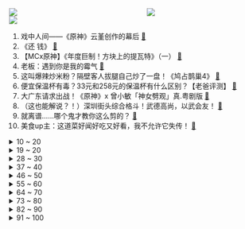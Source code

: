 <div >
	<a style="float:left;width:55%;" href = "https://github.com/anuraghazra/github-readme-stats">
	 <img src = "https://github-readme-stats.vercel.app/api?username=iuuuuuaena&theme=buefy&show_icons=true"/>
	</a>
	<a  style="float:right;width:45%" href = "https://github.com/anuraghazra/github-readme-stats">
	 <img  src="https://github-readme-stats.vercel.app/api/top-langs/?username=anuraghazra&layout=compact"/>
	</a>
	</div>

[![](https://img.shields.io/badge/jxd-@jxdgogogo.xyz-yellowgreen.svg)](https://www.jxdgogogo.xyz)<br>
1. 戏中人间——《原神》云堇创作的幕后 [:link:](//www.bilibili.com/video/BV1xL411c7wn) <br>
2. 《还 钱》 [:link:](//www.bilibili.com/video/BV1Lb4y1H7u2) <br>
3. 【MCx原神】《年度巨制！方块上的提瓦特》（一） [:link:](//www.bilibili.com/video/BV1TS4y1f7av) <br>
4. 老板：遇到你是我的霉气 [:link:](//www.bilibili.com/video/BV1CL4y1b76Y) <br>
5. 这叫爆辣炒米粉？隔壁客人拔腿自己炒了一盘！《鸠占鹊巢4》 [:link:](//www.bilibili.com/video/BV1CS4y1j7Qi) <br>
6. 便宜保温杯有毒？33元和258元的保温杯有什么区别？【老爸评测】 [:link:](//www.bilibili.com/video/BV1xR4y1M7mu) <br>
7. 大广东请求出战！《原神》x 曾小敏「神女劈观」真.粤剧版 [:link:](//www.bilibili.com/video/BV1RF411v7Hp) <br>
8. （这也能解说？！）深圳街头综合格斗！武德高尚，以武会友！ [:link:](//www.bilibili.com/video/BV1VS4y1f7iG) <br>
9. 就离谱……哪个鬼才教你这么剪的？ [:link:](//www.bilibili.com/video/BV1tZ4y1S7xH) <br>
10. 美食up主：这道菜好闻好吃又好看，我不允许它失传！ [:link:](//www.bilibili.com/video/BV1eY411h7kq) <br>
<details>
<summary>10 ~ 20</summary>

11. 假如员工都比老板有钱 [:link:](//www.bilibili.com/video/BV15m4y1D7R8) <br>
12. 疲 [:link:](//www.bilibili.com/video/BV1ZF411v7Nz) <br>
13. 【散人】国产民俗恐怖《纸嫁衣3》 终须还了鸳鸯债（完结共5P） [:link:](//www.bilibili.com/video/BV1AS4y1j7o9) <br>
14. 谁要去德国总理府摘旗？【硬核狠人23】 [:link:](//www.bilibili.com/video/BV1G44y1L7JB) <br>
15. 一分钟变黑客，过年装X必备humble bundle！ [:link:](//www.bilibili.com/video/BV1NL411572B) <br>
16. 筹备600天，我们拍了全网最还原「Saber」 Cosplay [:link:](//www.bilibili.com/video/BV1qL411c7CS) <br>
17. 全网最强探店！扫黄现场惊现报警器！ [:link:](//www.bilibili.com/video/BV1w3411Y7Gi) <br>
18. 刚！目光所至，皆为华夏！ [:link:](//www.bilibili.com/video/BV1Ea411B7bC) <br>
19. 我的室友是Taylor Swift？ [:link:](//www.bilibili.com/video/BV1ku41127i1) <br>
</details>
<details>
<summary>19 ~ 20</summary>

20. 《 江 湖 显 饿 》 [:link:](//www.bilibili.com/video/BV1Wu41127nj) <br>
21. 这球开了个寂寞，丁俊晖都学不来 [:link:](//www.bilibili.com/video/BV1Eu411277K) <br>
22. 2021年我做的车 2022年像实用性出发 [:link:](//www.bilibili.com/video/BV1yY41187jW) <br>
23. 《奇怪的客人》 [:link:](//www.bilibili.com/video/BV16u41127xC) <br>
24. 龙 虾 天 花 板 [:link:](//www.bilibili.com/video/BV1bT4y1m7M3) <br>
25. 别墅长得比树快！济南数千栋别墅野蛮霸占保护区 [:link:](//www.bilibili.com/video/BV1pm4y1U7u9) <br>
26. 不给韩国人任何的机会！武大靖干干净净霸气夺冠，裁判再不公平也没辙了！ [:link:](//www.bilibili.com/video/BV1644y1j7ZJ) <br>
27. 客户看了都说好！【C4快乐阴人流#26】 [:link:](//www.bilibili.com/video/BV1zS4y1j7XY) <br>
28. “谁说污泥满身的不算食物” [:link:](//www.bilibili.com/video/BV1p44y1578P) <br>
</details>
<details>
<summary>28 ~ 30</summary>

29. 664个模组 死亡黄昏生存 EP1 [:link:](//www.bilibili.com/video/BV1XS4y1j74r) <br>
30. 【原神】八重酱：啊对对对 [:link:](//www.bilibili.com/video/BV1VR4y1g7KQ) <br>
31. 《崩坏3》动画短片「阿波卡利斯如是说」先行预告 [:link:](//www.bilibili.com/video/BV1uL4y1b7qo) <br>
32. 印度街头秘制小汉堡，干净又卫生！ [:link:](//www.bilibili.com/video/BV1sF411v7Ro) <br>
33. 《明日方舟》SideStory「将进酒」活动宣传PV [:link:](//www.bilibili.com/video/BV1mm4y1D7JJ) <br>
34. 开播三天火遍全网，全体网友疯狂脑暴！详解国产剧《开端》第一期 [:link:](//www.bilibili.com/video/BV1y34y1B7q9) <br>
35. 史上最弱？史上最乐！2022年一月新番吐槽 [:link:](//www.bilibili.com/video/BV1kq4y1A7C4) <br>
36. 想拥有这样一张嘴 [:link:](//www.bilibili.com/video/BV1bL4y147GG) <br>
37. 个人单曲《Sweet Counter》完整版MV [:link:](//www.bilibili.com/video/BV17b4y1J7ed) <br>
</details>
<details>
<summary>37 ~ 40</summary>

38. 惊喜的源头是母爱——妈妈为女儿打造“小黄鸭主题”卧室 [:link:](//www.bilibili.com/video/BV1W3411a7ck) <br>
39. 留下来的花，有百般开法【Inmost】 [:link:](//www.bilibili.com/video/BV1sZ4y1f7TC) <br>
40. 干净又卫生！在游戏中做菜【木筏求生#7】 [:link:](//www.bilibili.com/video/BV1MS4y177Fq) <br>
41. 2022明日方舟新春会「流光启明」庆典宣传PV [:link:](//www.bilibili.com/video/BV1gT4y117Dv) <br>
42. 【罗翔】网络赌博比线下赌博危害更大？输钱的赌客是不是被害人？ [:link:](//www.bilibili.com/video/BV1xr4y1v7HN) <br>
43. 【泠鸢翻唱】神女劈观- 差点废稿，应该还行！ [:link:](//www.bilibili.com/video/BV1mu41127PD) <br>
44. POV:身高2米16的人是怎么生活的？ 第一人称视角沉浸式体验 [:link:](//www.bilibili.com/video/BV12b4y1H7Dv) <br>
45. 是不是觉得和理发师沟通很困难？给你们看看理发师眼里的客人… [:link:](//www.bilibili.com/video/BV1M44y1L7Ma) <br>
46. 【原神】神女劈观上新闻，有大伟哥和杨扬采访 [:link:](//www.bilibili.com/video/BV15b4y1J7ce) <br>
</details>
<details>
<summary>46 ~ 50</summary>

47. 这是什么兼职啊啊啊啊啊啊 [:link:](//www.bilibili.com/video/BV1Cq4y1k7zt) <br>
48. 难吃到给小文哥打电话！号称排名第一海鲜火锅，胖猩猩吃到自我怀疑【凭啥这么贵ep36-高兴一锅】 [:link:](//www.bilibili.com/video/BV1m3411a7ES) <br>
49. 冬泳怪鸽狂搂家常菜，祝您潇洒又代派！加油！奥利给！哈哈哈哈哈 [:link:](//www.bilibili.com/video/BV1QY41187FG) <br>
50. 【杨千嬅 × 错位时空】开口跪！天后深情演绎，百人合唱泪目现场！ [:link:](//www.bilibili.com/video/BV1MR4y1g7jp) <br>
51. 纽约警察：新型测谎仪，撒谎会响噢（上膛 [:link:](//www.bilibili.com/video/BV1Dr4y1v74f) <br>
52. 领导教你如何花公司的钱 [:link:](//www.bilibili.com/video/BV11S4y1j7GV) <br>
53. 黄金风味的黄金饼和黄金奶 [:link:](//www.bilibili.com/video/BV1WT4y117cb) <br>
54. 为什么不能是abcdefghI Love U [:link:](//www.bilibili.com/video/BV1sR4y1M7nk) <br>
55. 不装了，我摊牌了，我就是仙王！ [:link:](//www.bilibili.com/video/BV1Su41127Pz) <br>
</details>
<details>
<summary>55 ~ 60</summary>

56. 《未定事件簿》「飞雪落红尘」活动PV：山河千里雪，红尘一粟间 [:link:](//www.bilibili.com/video/BV1VY411h7BK) <br>
57. 就离谱......哪个鬼才教你这么剪的？ [:link:](//www.bilibili.com/video/BV17T4y117xS) <br>
58. 【时代少年团】广告拍摄花絮 [:link:](//www.bilibili.com/video/BV1kL411c7kH) <br>
59. 云堇任务显示旅行者竟然是渣男！【原神二次元梗03】 [:link:](//www.bilibili.com/video/BV1RT4y11729) <br>
60. 十五秒高能预警！孤勇者吉他指弹改编。 [:link:](//www.bilibili.com/video/BV1cL411c7Po) <br>
61. 内心孤独的人才会喜欢这种氛围吧 [:link:](//www.bilibili.com/video/BV1Uu411U7cT) <br>
62. 关 于 修 建 天 庭 凌 霄 宝 殿 二 期 工 程 这 件 事 [:link:](//www.bilibili.com/video/BV1fb4y1n79B) <br>
63. 就喜欢老爸和老弟从骨子里散发的自信 [:link:](//www.bilibili.com/video/BV1aa411B7sG) <br>
64. 求求参考作业的时候动动脑子吧！！！ [:link:](//www.bilibili.com/video/BV1BY41187Cz) <br>
</details>
<details>
<summary>64 ~ 70</summary>

65. 他们究竟是在竞技还是在斗法？！韩 服 王 者 就 这？#97 [:link:](//www.bilibili.com/video/BV14R4y1M7t7) <br>
66. 【开端|海底】当他递出卫生巾时我直接泪崩/世间苦痛万般，唯有人心温暖如火 [:link:](//www.bilibili.com/video/BV1fS4y1Z74K) <br>
67. 77岁爷爷穿汉服到故宫 [:link:](//www.bilibili.com/video/BV1pa41167cS) <br>
68. 【点亮渊下宫Ⅱ】黎明！一腔孤勇 [:link:](//www.bilibili.com/video/BV1vm4y1D7Vn) <br>
69. 贴地飞行器，一旦被抱住基本就来不及了 [:link:](//www.bilibili.com/video/BV1DF411v7Pe) <br>
70. 《宝  可  喵 的神奇料理》 [:link:](//www.bilibili.com/video/BV1Q44y157vT) <br>
71. 【法国街头｜古筝 孤勇者】谁说站在光里的才算英雄 [:link:](//www.bilibili.com/video/BV1iZ4y1f7g6) <br>
72. “英雄沦为路人眼里的疯子，他不再回头，等待下一次循环。” 【开端】 [:link:](//www.bilibili.com/video/BV1pa411q7vX) <br>
73. 人 间 喜 剧 [:link:](//www.bilibili.com/video/BV1D34y1z7AT) <br>
</details>
<details>
<summary>73 ~ 80</summary>

74. 《全是爱》日语版 [:link:](//www.bilibili.com/video/BV1cP4y1J7dQ) <br>
75. 失眠速进！如何在2分钟内睡成死猪？【知心一分钟】 [:link:](//www.bilibili.com/video/BV1hT4y1m7Pi) <br>
76. 不想接电话！ [:link:](//www.bilibili.com/video/BV1KL4y1b7eJ) <br>
77. 【猛男版】Phut Hon 大摆锤不是只有妹子能跳！ [:link:](//www.bilibili.com/video/BV1jb4y1H7Fp) <br>
78. 维修了三次的mateX2，荣哥会翻车吗？ [:link:](//www.bilibili.com/video/BV19T4y117EY) <br>
79. 翻出25年前的录像带，我以前居然长这样？ [:link:](//www.bilibili.com/video/BV1xa411B7Qo) <br>
80. 这还是我看的央视新闻吗 ？ ？ ？ [:link:](//www.bilibili.com/video/BV15m4y1D7w9) <br>
81. 我的妈妈是个老甲方 [:link:](//www.bilibili.com/video/BV1Gr4y1i7jp) <br>
82. 我骗女友熬夜陪我拼了两天积木玩具… [:link:](//www.bilibili.com/video/BV1HZ4y1f7VR) <br>
</details>
<details>
<summary>82 ~ 90</summary>

83. 小时候听不懂，现在刻骨铭心 [:link:](//www.bilibili.com/video/BV1vF411v7oR) <br>
84. 四大爷：好家伙 朕这紫禁城原来是军校 [:link:](//www.bilibili.com/video/BV1Mr4y1i72h) <br>
85. 张镇辉台球正经教学【6个不太建议使用的技巧】10.0版本 [:link:](//www.bilibili.com/video/BV12r4y1v7MG) <br>
86. 中国好心电！！！ [:link:](//www.bilibili.com/video/BV1YT4y1m7Uo) <br>
87. 有钱都买不到的泥污脊龙虾，刺身和碳烤都非常惊艳 [:link:](//www.bilibili.com/video/BV1iR4y1g74y) <br>
88. 嘉然百万粉纪念 室内乐团音乐会 [:link:](//www.bilibili.com/video/BV1ET4y117ji) <br>
89. 【奇葩饮料4.0】试试就逝世…… [:link:](//www.bilibili.com/video/BV1Br4y1v72i) <br>
90. 探访NBA库里的烤肉店！¥1200元美式慢烤牛肉，值得吗？ [:link:](//www.bilibili.com/video/BV1Qm4y1U7Pc) <br>
91. 周总理写的武侠小说被网友翻出 [:link:](//www.bilibili.com/video/BV1VL411c7Q7) <br>
</details>
<details>
<summary>91 ~ 100</summary>

92. "作者前去拯救中华民族了，小说自此无限期停更" [:link:](//www.bilibili.com/video/BV1nL4y1b7Xh) <br>
93. 假如刀工有段位 [:link:](//www.bilibili.com/video/BV1Wu41127G6) <br>
94. 整个世界都要哄着我好吗？因为我真的很有实力 [:link:](//www.bilibili.com/video/BV1uS4y177ov) <br>
95. 《阴阳师》铃彦姬CG | 寒祭灼魄，心火永明（CV：小松未可子） [:link:](//www.bilibili.com/video/BV1iR4y1M7i5) <br>
96. “抬手臣妾，落手哀家” [:link:](//www.bilibili.com/video/BV1ir4y1Y7GR) <br>
97. 谭警官和各路人才对决 [:link:](//www.bilibili.com/video/BV1iY411h7a4) <br>
98. 我把这些丑到极致的东西组合了一下，感觉已经难以形容了。。 [:link:](//www.bilibili.com/video/BV1eR4y1g7Ui) <br>
99. 【原神】国家队请求出战！一级唢呐演奏员吹《神女劈观》，神复刻超还原！ [:link:](//www.bilibili.com/video/BV1Pq4y117Ms) <br>
100. 萌娃误打119，礼貌请求消防员叔叔挂电话，网友：心都化了 [:link:](//www.bilibili.com/video/BV1US4y1Z7oy) <br>
</details>
